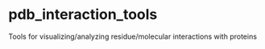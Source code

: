 # pdb_interaction_tools
Tools for visualizing/analyzing residue/molecular interactions with proteins
